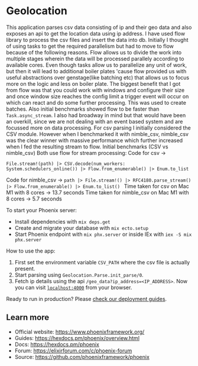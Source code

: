 # Geolocation
This application parses csv data consisting of ip and their geo data and also exposes an api to get the location data using ip address.
I have used flow library to process the csv files and insert the data into db.
Initially I thought of using tasks to get the required parallelism but had to move to flow because of the following reasons.
Flow allows us to divide the work into multiple stages wherein the data will be processed parallely according to available cores. Even though tasks allow us to parallelize any unit of work, but then it will lead to additional boiler plates 'cause 
flow provided us with useful abstractions over genstage(like batching etc) that allows us to focus more on the logic and less on boiler plate.
The biggest benefit that I got from flow was that you could work with windows and configure their size and once window size reaches the config limit a trigger event will occur on which can react and do some further processing. This was used to create batches.
Also initial benchmarks showed flow to be faster than `Task.async_stream`.
I also had broadway in mind but that would have been an overkill, since we are not dealing with an event based system
and are focussed more on data processing.
For csv parsing I initially considered the CSV module. However when I benchmarked it with nimble_csv, nimble_csv was the clear
winner with massive performance which further increased when I fed the resulting stream to flow.
Initial benchmarks (CSV vs nimble_csv) Both use flow for stream processing:
Code for csv ->
```
File.stream!(path) |> CSV.decode(num_workers: System.schedulers_online()) |> Flow.from_enumerable() |> Enum.to_list
```

Code for nimble_csv ->
`path
|> File.stream!()
|> RFC4180.parse_stream()
|> Flow.from_enumerable()
|> Enum.to_list()
`
Time taken for csv on Mac M1 with 8 cores -> 13.7 seconds
Time taken for nimble_csv on Mac M1 with 8 cores -> 5.7 seconds


To start your Phoenix server:

  * Install dependencies with `mix deps.get`
  * Create and migrate your database with `mix ecto.setup`
  * Start Phoenix endpoint with `mix phx.server` or inside IEx with `iex -S mix phx.server`

How to use the app:
1. First set the environment variable `CSV_PATH` where the csv file is actually present.
2. Start parsing using `Geolocation.Parse.init_parse/0`.
3. Fetch ip details using the api `/geo_data?ip_address=<IP_ADDRESS>`.
Now you can visit [`localhost:4000`](http://localhost:4000) from your browser.

Ready to run in production? Please [check our deployment guides](https://hexdocs.pm/phoenix/deployment.html).

## Learn more

  * Official website: https://www.phoenixframework.org/
  * Guides: https://hexdocs.pm/phoenix/overview.html
  * Docs: https://hexdocs.pm/phoenix
  * Forum: https://elixirforum.com/c/phoenix-forum
  * Source: https://github.com/phoenixframework/phoenix

